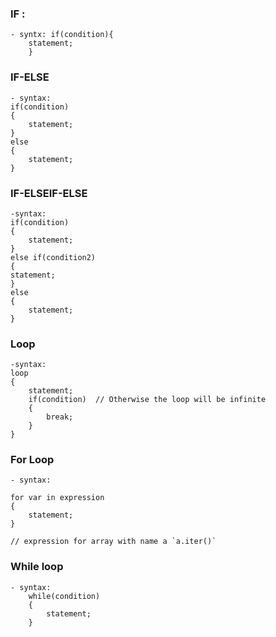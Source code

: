 ### IF :

    - syntx: if(condition){
    	statement;
    	}

### IF-ELSE

    - syntax:
    if(condition)
    {
    	statement;
    }
    else
    {
    	statement;
    }

### IF-ELSEIF-ELSE

    -syntax:
    if(condition)
    {
    	statement;
    }
    else if(condition2)
    {
    statement;
    }
    else
    {
    	statement;
    }

### Loop

    -syntax:
    loop
    {
    	statement;
    	if(condition)  // Otherwise the loop will be infinite
    	{
    		break;
    	}
    }

### For Loop

    - syntax:

    for var in expression
    {
    	statement;
    }

    // expression for array with name a `a.iter()`

### While loop

    - syntax:
    	while(condition)
    	{
    		statement;
    	}

